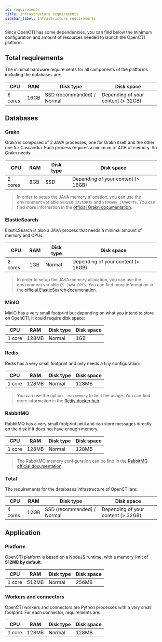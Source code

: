 ```yaml
---
id: requirements
title: Infrastructure requirements
sidebar_label: Infrastructure requirements
---
```


Since OpenCTI has some dependencies, you can find below the minimum configuration and amount of resources needed to launch the OpenCTI platform.

## Total requirements

The minimal hardware requirements for all components of the platforms including the databases are:

| CPU           | RAM           | Disk type                  | Disk space                         |
| ------------- |---------------| ---------------------------|------------------------------------|
| 6 cores       | 16GB          | SSD (recommanded) / Normal | Depending of your content (> 32GB) |

## Databases

### Grakn 

Grakn is composed of 2 JAVA processes, one for Grakn itself and the other one for Cassandra. Each process requires a minimum of 4GB of memory. So Grakn needs:

| CPU           | RAM           | Disk type                  | Disk space                         |
| ------------- |---------------| ---------------------------|------------------------------------|
| 2 cores       | 8GB           | SSD                        | Depending of your content (> 16GB) |

> In order to setup the JAVA memory allocation, you can use the environment variable `SERVER_JAVAOPTS` and `STORAGE_JAVAOPTS`. You can find more information in the [official Grakn documentation](https://dev.grakn.ai/docs).

### ElasticSearch

ElasticSearch is also a JAVA process that needs a minimal amount of memory and CPUs.

| CPU           | RAM           | Disk type                  | Disk space                         |
| ------------- |---------------| ---------------------------|------------------------------------|
| 2 cores       | 1GB            | Normal                    | Depending of your content (> 16GB) |

> In order to setup the JAVA memory allocation, you can use the environment variable `ES_JAVA_OPTS`. You can find more information in the [official ElasticSearch documenation](ttps://www.elastic.co/guide/en/elasticsearch/reference/current/docker.html).

### MinIO

MinIO has a very small footprint but depending on what you intend to store on OpenCTI, it could require disk space:

| CPU           | RAM           | Disk type                  | Disk space                        |
| ------------- |---------------| ---------------------------|-----------------------------------|
| 1 core        | 128MB         | Normal                     | 1GB                               |

### Redis

Redis has a very small footprint and only needs a tiny configuration:

| CPU           | RAM           | Disk type                  | Disk space                        |
| ------------- |---------------| ---------------------------|-----------------------------------|
| 1 core        | 128MB         | Normal                     | 128MB                             |

> You can use the option `--maxmemory` to limit the usage. You can find more information in the [Redis docker hub](https://hub.docker.com/r/bitnami/redis/).

### RabbitMQ

RabbitMQ has a very small footprint until and can store messages directly on the disk if it does not have enough memory.

| CPU           | RAM           | Disk type                  | Disk space                        |
| ------------- |---------------| ---------------------------|-----------------------------------|
| 1 core        | 128MB         | Normal                     | 128MB                             |

> The RabbitMQ memory configuration can be find in the [RabbitMQ official documentation](https://www.rabbitmq.com/memory.html).

### Total

The requirements for the databases infrastructure of OpenCTI are:

| CPU           | RAM           | Disk type                  | Disk space                         |
| ------------- |---------------| ---------------------------|------------------------------------|
| 4 cores       | 12GB          | SSD (recommanded) / Normal | Depending of your content (> 32GB) |

## Application

### Platform

OpenCTI platform is based on a NodeJS runtime, with a memory limit of **512MB by default**.

| CPU           | RAM           | Disk type                  | Disk space                        |
| ------------- |---------------| ---------------------------|-----------------------------------|
| 1 core        | 512MB         | Normal                     | 256MB                             |

### Workers and connectors

OpenCTI workers and connectors are Python processes with a very small footprint. For each connector, requirements are:

| CPU           | RAM           | Disk type                  | Disk space                        |
| ------------- |---------------| ---------------------------|-----------------------------------|
| 1 core        | 128MB         | Normal                     | 128MB                             |